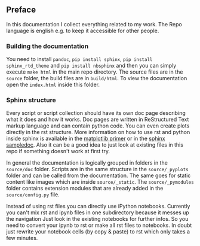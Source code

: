 ## Preface
In this documentation I collect everything related to my work. The Repo language is english e.g. to keep it accessible for other people.

### Building the documentation
You need to install ```pandoc```,  ```pip install sphinx```, ```pip install sphinx_rtd_theme``` and ```pip install nbsphinx``` and then you can simply execute ```make html``` in the main repo directory.
The source files are in the ```source``` folder, the build files are in ```build/html```. To view the documentation open the ```index.html``` inside this folder.

### Sphinx structure
Every script or script collection should have its own doc page describing what it does and how it works. Doc pages are written in ReStructured Text markup language and can contain python code. You can even create plots directly in the rst structure. More information on how to use rst and python inside sphinx is available in the [matplotlib primer](http://matplotlib.org/sampledoc) or in the [sphinx sampledoc](https://pythonhosted.org/an_example_pypi_project/sphinx.html). Also it can be a good idea to just look at existing files in this repo if something doesn't work at first try.

In general the documentation is logically grouped in folders in the ```source/doc``` folder. Scripts are in the same structure in the ```source/_pyplots``` folder and can be called from the documentation. The same goes for static content like images which are inside ```source/_static```. The ```source/_pymodules``` folder contains extension modules that are already added in the ```source/config.py``` file.

Instead of using rst files you can directly use iPython notebooks. Currently you can't mix rst and ipynb files in one subdirectory because it messes up the navigation Just look in the existing notebooks for further infos. So you need to convert your ipynb to rst or make all rst files to notebooks. In doubt just rewrite your notebook cells (by copy & paste) to rst which only takes a few minutes.
